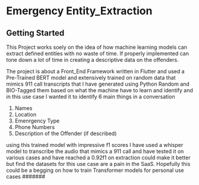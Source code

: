# Emergency Entity_Extraction

## Getting Started

This Project works soely on the idea of how machine learning models can extract defined entities with no waste of time. If properly implemented can tone down a lot of time in creating a descriptive data on the offenders.

The project is about a Front_End Framework written in Flutter and used a Pre-Trained BERT model and extensively trained on random data that mimics 911 call transcripts that I have generated using Python Random and BIO-Tagged them based on what the machine have to learn and identify and in this use case I wanted it to identify 6 main things in a conversation
1. Names
2. Location
3. Emenrgency Type
4. Phone Numbers
5. Description of the Offender (if described)

using this trained model with impressive f1 scores I have used a whisper model to transcribe the audio that mimics a 911 call and have tested it on various cases and have reached a 0.92f1 on extraction could make it better but find the datasets for this use case are a pain in the SaaS. Hopefully this could be a begging on how to train Transformer models for personal use cases #######


